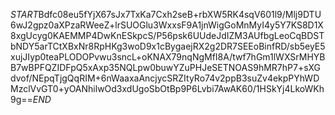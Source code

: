 $START$Bdfc08eu5fYjX67sJx7TxKa7Cxh2seB+rbXW5RK4sqV601l9/Mlj9DTU6wJ2gpz0aXPzaRWeeZ+lrSUOGlu3WxxsF9A1jnWigGoMnMyI4y5Y7KS8D1X8xgUcyg0KAEMMP4DwKnESkpcS/P56psk6UUdeJdIZM3AUfbgLeoCqBDSTbNDY5arTCtXBxNr8RpHKg3woD9x1cBygaejRX2g2DR7SEEoBinfRD/sb5eyE5xujJIyp0teaPLODOPvwu3sncL+oKNAX79nqNgMfI8A/twf7hGm1lWXSrMHYBB7wBPFQZIDFpQ5xAxp35NQLpw0buwYZuPHJeSETNOAS9hMR7hP7+sXGdvof/NEpqTjgQqRIM+6nWaaxaAncjycSRZItyRo74v2ppB3suZv4ekpPYhWDMzclVvGT0+yOANhilwOd3xdUgoSbOtBp9P6Lvbi7AwAK60/1HSkYj4LkoWKh9g==$END$